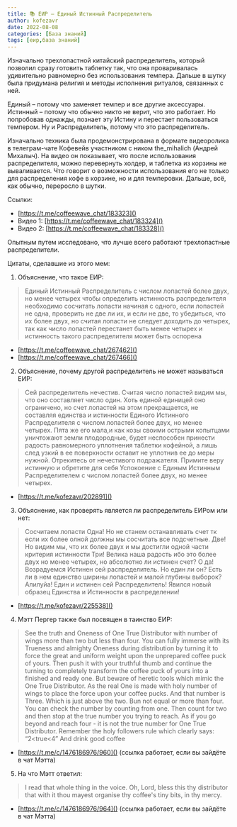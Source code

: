```yaml
---
title: 📚 ЕИР – Единый Истинный Распределитель
author: kofezavr
date: 2022-08-08
categories: [База знаний]
tags: [еир,база знаний]
---
```


Изначально трехлопастной китайский распределитель, который позволил сразу готовить таблетку так, что она проваривалась удивительно равномерно без использования темпера. Дальше в шутку была придумана религия и методы исполнения ритуалов, связанных с ней.

<!--more-->

Единый – потому что заменяет темпер и все другие аксессуары. Истинный – потому что обычно никто не верит, что это работает. Но попробовав однажды, познает эту Истину и перестает пользоваться темпером. Ну и Распределитель, потому что это распределитель.

Изначально техника была продемонстрирована в формате видеоролика в телеграм-чате Кофевейв участником с ником the_mihalich (Андрей Михалыч). На видео он показывает, что после использования распределителя, можно перевернуть холдер, и таблетка из корзины не вываливается. Что говорит о возможности использования его не только для распределения кофе в корзине, но и для темперовки. Дальше, всё, как обычно, переросло в шутки.

Ссылки:
* [https://t.me/coffeewave_chat/183323]()
* Видео 1: [https://t.me/coffeewave_chat/183324]()
* Видео 2: [https://t.me/coffeewave_chat/183328]()

Опытным путем исследовано, что лучше всего работают трехлопастные распределители.

Цитаты, сделавшие из этого мем:

1. Объяснение, что такое ЕИР:
> Единый Истинный Распределитель с числом лопастей более двух, но менее четырех
> чтобы определить истинность распределителя необходимо сосчитать лопасти начиная с одного, если лопастей не одна, проверить не две ли их, и если не две, то убедиться, что их более двух, но считая лопасти не следует доходить до четырех, так как число лопастей перестанет быть менее четырех и истинность такого распределителя может быть оспорена
* [https://t.me/coffeewave_chat/267462]()
* [https://t.me/coffeewave_chat/267466]()

2. Объяснение, почему другой распределитель не может называться ЕИР:
> Сей распределитель нечестив. Считая число лопастей видим мы, что оно составляет число один. Хоть единой единицей оно ограничено, но счет лопастей  на этом прекращается, не составляя единства и истинности Единого Истинного Распределителя с числом лопастей более двух, но менее четырех.
Пята же его мала,и как козы своими острыми копытцами уничтожают земли плодородные, будет неспособен принести радость равномерного уплотнения таблетки кофейной, а лишь след узкий в ее поверхности оставит не уплотнив ее до меры нужной. 
Отрекитесь от нечестивого подражателя. Примите веру истинную и обретите для себя Успокоение с Единым Истинным Распределителем с числом лопастей более двух, но менее четырех.
* [https://t.me/kofezavr/202891]()

3. Объяснение, как проверять является ли распределитель ЕИРом или нет:
> Сосчитаем лопасти
Одна!
Но не станем останавливать счет тк если их более олной должны мы сосчитать все подсчетные. 
Две! 
Но видим мы, что их более двух и мы достигли одной части критерия истинности
Три! 
Велика наша радость ибо это более двух но менее четырех, но абсолютно ли истинен счет?
О да! 
Возрадуемся Истинен сей распределитель. 
Но един ли он?
Есть ли в нем единство ширины лопастей и малой глубины выборок?
Алилуйа! Един и истинен сей Распределитель!
Явился новый образец Единства и Истинности в распределении!
* [https://t.me/kofezavr/225538]()

4. Мэтт Пергер также был посвящен в таинство ЕИР:
> See the truth and Oneness of One True Distributor with number of wings more than two but less than four.
You can fully immerse with its Trueness and almighty Oneness during distribution by turning it to force the great and uniform weight upon the unprepared coffee puck of yours. Then push it with your truthful thumb and continue the turning to completely transform the coffee puck of yours into a finished and ready one.
But beware of heretic tools which mimic the One True Distributor. As the real One is made with holy number of wings to place the force upon your coffee pucks. And that number is Three. Which is just above the two. Bun not equal or more than four. You can check the number by counting from one. Then count for two and then stop at the true number you trying to reach. As if you go beyond and reach four - it is not the true number for One True Distributor. 
Remember the holy followers rule which clearly says: “2<true<4”
And drink good coffee
* [https://t.me/c/1476186976/960]() (ссылка работает, если вы зайдёте в чат Мэтта)

5. На что Мэтт ответил:
> I read that whole thing in the voice.
Oh, Lord, bless this thy distributor that with it thou mayest organise thy coffee's tiny bits, in thy mercy.
* [https://t.me/c/1476186976/964]() (ссылка работает, если вы зайдёте в чат Мэтта)
